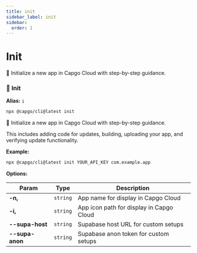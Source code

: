 ```yaml
---
title: init
sidebar_label: init
sidebar:
  order: 1
---
```


# Init

🚀 Initialize a new app in Capgo Cloud with step-by-step guidance.

### <a id="init"></a> 🚀 **Init**

**Alias:** `i`

```bash
npx @capgo/cli@latest init
```

🚀 Initialize a new app in Capgo Cloud with step-by-step guidance.

This includes adding code for updates, building, uploading your app, and verifying update functionality.


**Example:**

```bash
npx @capgo/cli@latest init YOUR_API_KEY com.example.app
```

**Options:**

| Param          | Type          | Description          |
| -------------- | ------------- | -------------------- |
| **-n,** | <code>string</code> | App name for display in Capgo Cloud |
| **-i,** | <code>string</code> | App icon path for display in Capgo Cloud |
| **--supa-host** | <code>string</code> | Supabase host URL for custom setups |
| **--supa-anon** | <code>string</code> | Supabase anon token for custom setups |

